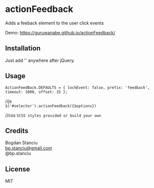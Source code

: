 # actionFeedback
Adds a feeback element to the user click events 

Demo: https://guruwanabe.github.io/actionFeedback/

## Installation
Just add '<script src="../actionFeedback.js"></script>' anywhere after jQuery.

## Usage
`ActionFeedBack.DEFAULTS = {
	lockEvent: false,
	prefix: 'feedback',
	timeout: 1000,
	offset: 15
};`    

//js  
`$('#selector').actionFeedback({$options})`

//css
`SCSS styles provided or build your own`

## Credits

Bogdan Stanciu  
bp.stanciu@gmail.com  
@bp.stanciu  

## License

MIT
